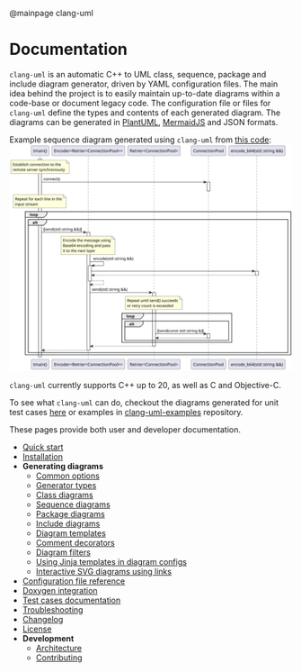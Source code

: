 @mainpage clang-uml

# Documentation

`clang-uml` is an automatic C++ to UML class, sequence, package and include diagram generator, driven by
YAML configuration files. The main idea behind the
project is to easily maintain up-to-date diagrams within a code-base or document
legacy code. The configuration file or files for `clang-uml` define the
types and contents of each generated diagram.
The diagrams can be generated in [PlantUML](https://plantuml.com),
[MermaidJS](https://mermaid.js.org/) and JSON formats.

Example sequence diagram generated using `clang-uml` from [this code](https://github.com/bkryza/clang-uml/blob/master/tests/t20029/t20029.cc):
![Sample sequence diagram](test_cases/t20029_sequence.svg)

`clang-uml` currently supports C++ up to 20, as well as C and Objective-C.

To see what `clang-uml` can do, checkout the diagrams generated for unit
test cases [here](./test_cases.md) or examples in
[clang-uml-examples](https://github.com/bkryza/clang-uml-examples) repository.

These pages provide both user and developer documentation.

* [Quick start](./quick_start.md)
* [Installation](./installation.md)
* **Generating diagrams**
  * [Common options](./common_options.md)
  * [Generator types](./generator_types.md)
  * [Class diagrams](./class_diagrams.md)
  * [Sequence diagrams](./sequence_diagrams.md)
  * [Package diagrams](./package_diagrams.md)
  * [Include diagrams](./include_diagrams.md)
  * [Diagram templates](./diagram_templates.md)
  * [Comment decorators](./comment_decorators.md)
  * [Diagram filters](./diagram_filters.md)
  * [Using Jinja templates in diagram configs](./jinja_templates.md)
  * [Interactive SVG diagrams using links](./interactive_svg_diagrams.md)
* [Configuration file reference](./configuration_file.md)
* [Doxygen integration](./doxygen_integration.md)
* [Test cases documentation](./test_cases.md)
* [Troubleshooting](./troubleshooting.md)
* [Changelog](./changelog.md)
* [License](./license.md)
* **Development**
  * [Architecture](./architecture.md)
  * [Contributing](./contributing.md)
